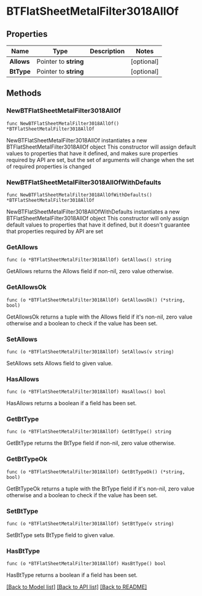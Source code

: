 # BTFlatSheetMetalFilter3018AllOf

## Properties

Name | Type | Description | Notes
------------ | ------------- | ------------- | -------------
**Allows** | Pointer to **string** |  | [optional] 
**BtType** | Pointer to **string** |  | [optional] 

## Methods

### NewBTFlatSheetMetalFilter3018AllOf

`func NewBTFlatSheetMetalFilter3018AllOf() *BTFlatSheetMetalFilter3018AllOf`

NewBTFlatSheetMetalFilter3018AllOf instantiates a new BTFlatSheetMetalFilter3018AllOf object
This constructor will assign default values to properties that have it defined,
and makes sure properties required by API are set, but the set of arguments
will change when the set of required properties is changed

### NewBTFlatSheetMetalFilter3018AllOfWithDefaults

`func NewBTFlatSheetMetalFilter3018AllOfWithDefaults() *BTFlatSheetMetalFilter3018AllOf`

NewBTFlatSheetMetalFilter3018AllOfWithDefaults instantiates a new BTFlatSheetMetalFilter3018AllOf object
This constructor will only assign default values to properties that have it defined,
but it doesn't guarantee that properties required by API are set

### GetAllows

`func (o *BTFlatSheetMetalFilter3018AllOf) GetAllows() string`

GetAllows returns the Allows field if non-nil, zero value otherwise.

### GetAllowsOk

`func (o *BTFlatSheetMetalFilter3018AllOf) GetAllowsOk() (*string, bool)`

GetAllowsOk returns a tuple with the Allows field if it's non-nil, zero value otherwise
and a boolean to check if the value has been set.

### SetAllows

`func (o *BTFlatSheetMetalFilter3018AllOf) SetAllows(v string)`

SetAllows sets Allows field to given value.

### HasAllows

`func (o *BTFlatSheetMetalFilter3018AllOf) HasAllows() bool`

HasAllows returns a boolean if a field has been set.

### GetBtType

`func (o *BTFlatSheetMetalFilter3018AllOf) GetBtType() string`

GetBtType returns the BtType field if non-nil, zero value otherwise.

### GetBtTypeOk

`func (o *BTFlatSheetMetalFilter3018AllOf) GetBtTypeOk() (*string, bool)`

GetBtTypeOk returns a tuple with the BtType field if it's non-nil, zero value otherwise
and a boolean to check if the value has been set.

### SetBtType

`func (o *BTFlatSheetMetalFilter3018AllOf) SetBtType(v string)`

SetBtType sets BtType field to given value.

### HasBtType

`func (o *BTFlatSheetMetalFilter3018AllOf) HasBtType() bool`

HasBtType returns a boolean if a field has been set.


[[Back to Model list]](../README.md#documentation-for-models) [[Back to API list]](../README.md#documentation-for-api-endpoints) [[Back to README]](../README.md)


